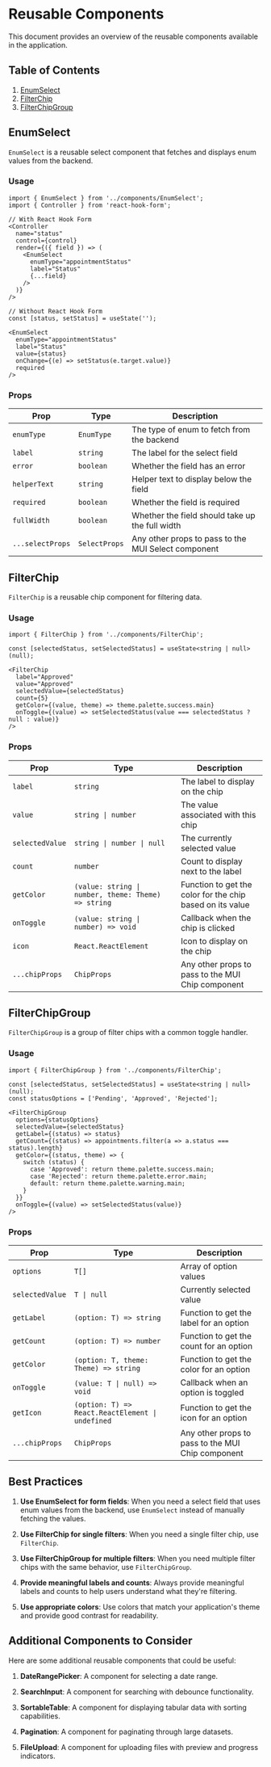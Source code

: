 # Reusable Components

This document provides an overview of the reusable components available in the application.

## Table of Contents

1. [EnumSelect](#enumselect)
2. [FilterChip](#filterchip)
3. [FilterChipGroup](#filterchipgroup)

## EnumSelect

`EnumSelect` is a reusable select component that fetches and displays enum values from the backend.

### Usage

```tsx
import { EnumSelect } from '../components/EnumSelect';
import { Controller } from 'react-hook-form';

// With React Hook Form
<Controller
  name="status"
  control={control}
  render={({ field }) => (
    <EnumSelect
      enumType="appointmentStatus"
      label="Status"
      {...field}
    />
  )}
/>

// Without React Hook Form
const [status, setStatus] = useState('');

<EnumSelect
  enumType="appointmentStatus"
  label="Status"
  value={status}
  onChange={(e) => setStatus(e.target.value)}
  required
/>
```

### Props

| Prop | Type | Description |
|------|------|-------------|
| `enumType` | `EnumType` | The type of enum to fetch from the backend |
| `label` | `string` | The label for the select field |
| `error` | `boolean` | Whether the field has an error |
| `helperText` | `string` | Helper text to display below the field |
| `required` | `boolean` | Whether the field is required |
| `fullWidth` | `boolean` | Whether the field should take up the full width |
| `...selectProps` | `SelectProps` | Any other props to pass to the MUI Select component |

## FilterChip

`FilterChip` is a reusable chip component for filtering data.

### Usage

```tsx
import { FilterChip } from '../components/FilterChip';

const [selectedStatus, setSelectedStatus] = useState<string | null>(null);

<FilterChip
  label="Approved"
  value="Approved"
  selectedValue={selectedStatus}
  count={5}
  getColor={(value, theme) => theme.palette.success.main}
  onToggle={(value) => setSelectedStatus(value === selectedStatus ? null : value)}
/>
```

### Props

| Prop | Type | Description |
|------|------|-------------|
| `label` | `string` | The label to display on the chip |
| `value` | `string \| number` | The value associated with this chip |
| `selectedValue` | `string \| number \| null` | The currently selected value |
| `count` | `number` | Count to display next to the label |
| `getColor` | `(value: string \| number, theme: Theme) => string` | Function to get the color for the chip based on its value |
| `onToggle` | `(value: string \| number) => void` | Callback when the chip is clicked |
| `icon` | `React.ReactElement` | Icon to display on the chip |
| `...chipProps` | `ChipProps` | Any other props to pass to the MUI Chip component |

## FilterChipGroup

`FilterChipGroup` is a group of filter chips with a common toggle handler.

### Usage

```tsx
import { FilterChipGroup } from '../components/FilterChip';

const [selectedStatus, setSelectedStatus] = useState<string | null>(null);
const statusOptions = ['Pending', 'Approved', 'Rejected'];

<FilterChipGroup
  options={statusOptions}
  selectedValue={selectedStatus}
  getLabel={(status) => status}
  getCount={(status) => appointments.filter(a => a.status === status).length}
  getColor={(status, theme) => {
    switch (status) {
      case 'Approved': return theme.palette.success.main;
      case 'Rejected': return theme.palette.error.main;
      default: return theme.palette.warning.main;
    }
  }}
  onToggle={(value) => setSelectedStatus(value)}
/>
```

### Props

| Prop | Type | Description |
|------|------|-------------|
| `options` | `T[]` | Array of option values |
| `selectedValue` | `T \| null` | Currently selected value |
| `getLabel` | `(option: T) => string` | Function to get the label for an option |
| `getCount` | `(option: T) => number` | Function to get the count for an option |
| `getColor` | `(option: T, theme: Theme) => string` | Function to get the color for an option |
| `onToggle` | `(value: T \| null) => void` | Callback when an option is toggled |
| `getIcon` | `(option: T) => React.ReactElement \| undefined` | Function to get the icon for an option |
| `...chipProps` | `ChipProps` | Any other props to pass to the MUI Chip component |

## Best Practices

1. **Use EnumSelect for form fields**: When you need a select field that uses enum values from the backend, use `EnumSelect` instead of manually fetching the values.

2. **Use FilterChip for single filters**: When you need a single filter chip, use `FilterChip`.

3. **Use FilterChipGroup for multiple filters**: When you need multiple filter chips with the same behavior, use `FilterChipGroup`.

4. **Provide meaningful labels and counts**: Always provide meaningful labels and counts to help users understand what they're filtering.

5. **Use appropriate colors**: Use colors that match your application's theme and provide good contrast for readability.

## Additional Components to Consider

Here are some additional reusable components that could be useful:

1. **DateRangePicker**: A component for selecting a date range.

2. **SearchInput**: A component for searching with debounce functionality.

3. **SortableTable**: A component for displaying tabular data with sorting capabilities.

4. **Pagination**: A component for paginating through large datasets.

5. **FileUpload**: A component for uploading files with preview and progress indicators. 